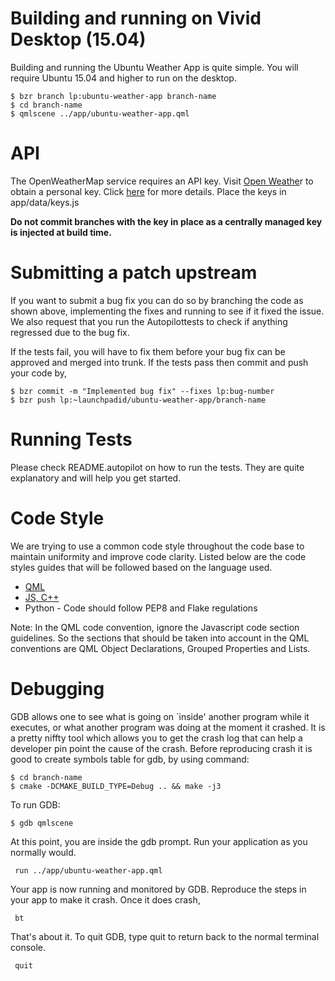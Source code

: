 Building and running on Vivid Desktop (15.04)
=============================================

Building and running the Ubuntu Weather App is quite simple. You will require
Ubuntu 15.04 and higher to run on the desktop.

   

    $ bzr branch lp:ubuntu-weather-app branch-name
    $ cd branch-name
    $ qmlscene ../app/ubuntu-weather-app.qml

API
===
The OpenWeatherMap service requires an API key. 
Visit [Open Weathe](http://openweathermap.org/appid)r to obtain a personal key.
Click [here](http://openweathermap.org/faq#error401) for more details.
Place the keys in app/data/keys.js

**Do not commit branches with the key in place as a centrally managed key is injected at build time.**

Submitting a patch upstream
===========================

If you want to submit a bug fix you can do so by branching the code as shown
above, implementing the fixes and running to see if it fixed the issue. We also
request that you run the Autopilottests to check if anything
regressed due to the bug fix.

If the tests fail, you will have to fix them before your bug fix can be
approved and merged into trunk. If the tests pass then commit and push your
code by,

   

    $ bzr commit -m "Implemented bug fix" --fixes lp:bug-number
    $ bzr push lp:~launchpadid/ubuntu-weather-app/branch-name

Running Tests
=============

Please check README.autopilot on how to run the tests.
They are quite explanatory and will help you get started.

Code Style
==========

We are trying to use a common code style throughout the code base to maintain
uniformity and improve code clarity. Listed below are the code styles guides
that will be followed based on the language used.

* [QML](http://qt-project.org/doc/qt-5/qml-codingconventions.html) 
* [JS, C++](https://google-styleguide.googlecode.com/svn/trunk/cppguide.xml) 
* Python     - Code should follow PEP8 and Flake regulations

Note: In the QML code convention, ignore the Javascript code section guidelines.
So the sections that should be taken into account in the QML conventions are QML 
Object Declarations, Grouped Properties and Lists.

Debugging
=========
 
GDB allows one to see what is going on `inside' another program while it executes, 
or what another program was doing at the moment it crashed. It is a pretty niffty tool which allows you 
to get the crash log that can help a developer pin point the cause of the crash.
Before reproducing crash it is good to create symbols table for gdb, by using command:

   

    $ cd branch-name
    $ cmake -DCMAKE_BUILD_TYPE=Debug .. && make -j3	

To run GDB:

   

    $ gdb qmlscene

At this point, you are inside the gdb prompt. Run your application as you normally would.

     run ../app/ubuntu-weather-app.qml

Your app is now running and monitored by GDB. Reproduce the steps in your app to make it crash. Once it does crash,

     bt

That's about it. To quit GDB, type quit to return back to the normal terminal console.

     quit



